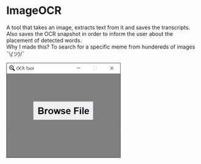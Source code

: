 # ImageOCR
A tool that takes an image, extracts text from it and saves the transcripts. Also saves the OCR snapshot in order to inform the user about the placement of detected words. \
Why I made this? To search for a specific meme from hundereds of images ¯\\_(ツ)_/¯

<img src = "/images/screenshot.png" width="300" height="250">
